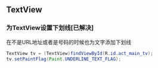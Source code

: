 ## TextView
### 为TextView设置下划线[已解决]
 在不是URL地址或者是号码的时候也为文字添加下划线
```java
TextView tv = (TextView)findViewById(R.id.act_main_tv);
tv.setPaintFlag(Paint.UNDERLINE_TEXT_FLAG);
```